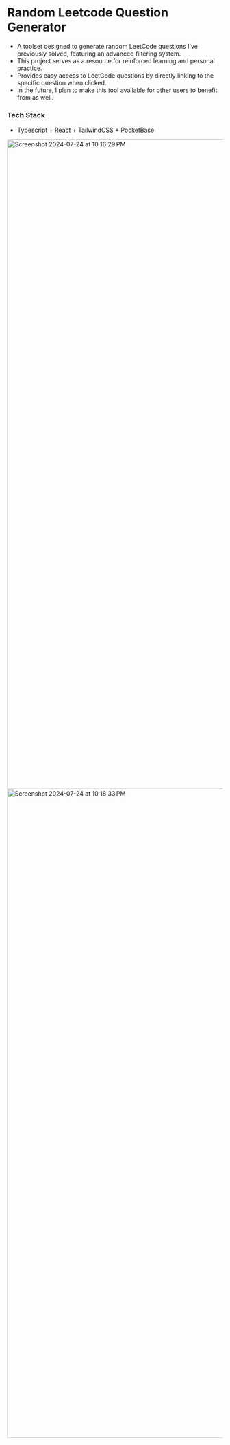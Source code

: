 # Random Leetcode Question Generator 
- A toolset designed to generate random LeetCode questions I've previously solved, featuring an advanced filtering system.
- This project serves as a resource for reinforced learning and personal practice.
- Provides easy access to LeetCode questions by directly linking to the specific question when clicked.
- In the future, I plan to make this tool available for other users to benefit from as well.
### Tech Stack
- Typescript + React + TailwindCSS + PocketBase

<img width="1512" alt="Screenshot 2024-07-24 at 10 16 29 PM" src="https://github.com/user-attachments/assets/02d6c35e-ebd0-465d-99b1-6f96e9d09c55">

<img width="1511" alt="Screenshot 2024-07-24 at 10 18 33 PM" src="https://github.com/user-attachments/assets/f46cd39f-b3c3-43e5-95a2-d2b8ff586d59">

